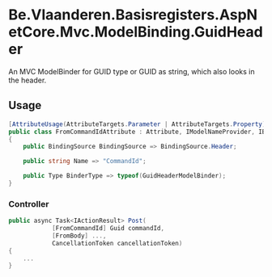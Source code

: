 # Be.Vlaanderen.Basisregisters.AspNetCore.Mvc.ModelBinding.GuidHeader

An MVC ModelBinder for GUID type or GUID as string, which also looks in the header.

## Usage

```csharp
[AttributeUsage(AttributeTargets.Parameter | AttributeTargets.Property)]
public class FromCommandIdAttribute : Attribute, IModelNameProvider, IBinderTypeProviderMetadata
{
    public BindingSource BindingSource => BindingSource.Header;

    public string Name => "CommandId";

    public Type BinderType => typeof(GuidHeaderModelBinder);
}
```

### Controller

```csharp
public async Task<IActionResult> Post(
            [FromCommandId] Guid commandId,
            [FromBody] ...,
            CancellationToken cancellationToken)
{
    ...
}
```
